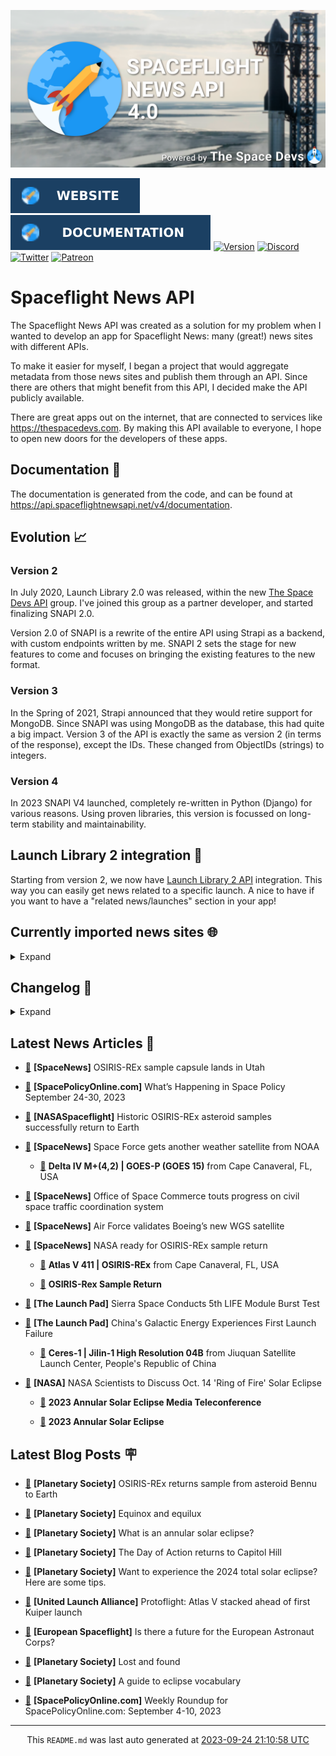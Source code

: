 ![Cover](https://raw.githubusercontent.com/TheSpaceDevs/spaceflightnewsapi/main/.github/profile/assets/snapi_poster.png)

[![Website](https://raw.githubusercontent.com/TheSpaceDevs/spaceflightnewsapi/main/.github/profile/assets/badge_snapi_website.svg)](https://spaceflightnewsapi.net/)
[![Documentation](https://raw.githubusercontent.com/TheSpaceDevs/spaceflightnewsapi/main/.github/profile/assets/badge_snapi_doc.svg)](https://api.spaceflightnewsapi.net/v4/docs)
[![Version](https://img.shields.io/github/v/release/TheSpaceDevs/spaceflightnewsapi?style=for-the-badge)](https://github.com/TheSpaceDevs/spaceflightnewsapi/releases/tag/v4.0.4)
[![Discord](https://img.shields.io/badge/Discord-%237289DA.svg?style=for-the-badge&logo=discord&logoColor=white)](https://discord.gg/p7ntkNA)
[![Twitter](https://img.shields.io/badge/Twitter-%231DA1F2.svg?style=for-the-badge&logo=Twitter&logoColor=white)](https://twitter.com/the_snapi)
[![Patreon](https://img.shields.io/badge/Patreon-F96854?style=for-the-badge&logo=patreon&logoColor=white)](https://www.patreon.com/TheSpaceDevs)

# Spaceflight News API

The Spaceflight News API was created as a solution for my problem when I wanted to develop an app for Spaceflight News: many (great!) news sites with different APIs.

To make it easier for myself, I began a project that would aggregate metadata from those news sites and publish them through an API. Since there are others that might benefit from this API, I decided make the API publicly available.

There are great apps out on the internet, that are connected to services like <https://thespacedevs.com>. By making this API available to everyone, I hope to open new doors for the developers of these apps.

## Documentation 📖

The documentation is generated from the code, and can be found at <https://api.spaceflightnewsapi.net/v4/documentation>.

## Evolution 📈

### Version 2

In July 2020, Launch Library 2.0 was released, within the new <a href="https://thespacedevs.com">The Space Devs API</a> group. I've joined this group as a partner developer, and started finalizing SNAPI 2.0.

Version 2.0 of SNAPI is a rewrite of the entire API using Strapi as a backend, with custom endpoints written by me.
SNAPI 2 sets the stage for new features to come and focuses on bringing the existing features to the new format.

### Version 3

In the Spring of 2021, Strapi announced that they would retire support for MongoDB. Since SNAPI was using MongoDB as the database, this had quite a big impact.
Version 3 of the API is exactly the same as version 2 (in terms of the response), except the IDs. These changed from ObjectIDs (strings) to integers.

### Version 4
In 2023 SNAPI V4 launched, completely re-written in Python (Django) for various reasons.
Using proven libraries, this version is focussed on long-term stability and maintainability.

## Launch Library 2 integration 🚀

Starting from version 2, we now have <a href="https://thespacedevs.com/llapi">Launch Library 2 API</a> integration. This way you can easily get news related to a specific launch.
A nice to have if you want to have a "related news/launches" section in your app!

## Currently imported news sites 🌐

<details>
<summary>Expand</summary>

- AmericaSpace
- Arstechnica
- Blue Origin
- CNBC
- ESA
- ElonX
- Euronews
- European Spaceflight
- Jet Propulsion Laboratory
- NASA
- NASASpaceflight
- National Geographic
- National Space Society
- Phys
- Planetary Society
- Reuters
- Space.com
- SpaceFlight Insider
- SpaceNews
- SpacePolicyOnline.com
- SpaceX
- Spaceflight Now
- SyFy
- TechCrunch
- Teslarati
- The Drive
- The Japan Times
- The Launch Pad
- The National
- The New York Times
- The Space Devs
- The Space Review
- The Verge
- The Wall Street Journal
- United Launch Alliance
- Virgin Galactic


</details>

## Changelog 📝
<details>
<summary>Expand</summary>

# V4.0.0

- Rewritten in Python and Django.

# V3.4.0

- Package updates
- Sentry fixes

# V3.0.0

- Package updates

### V3.2.0

- Various Sentry issues fixed

### V3.1.0

- Strapi updates
- Sentry updates
- Admin interface updates

### V3.0.0

- Switch to use Postgres as database

### V2.3.0

- The lost "article per (LL2) event" endpoint is back
- Changed the G4L logo on the site
- Added Sentry again, via the new Strapi plugin
- Changed from amqplib to amqp-connection-manager
- Updated to Strapi 3.5.3

### v2.2.0

- Dependency updates
- Code cleanup
- Admin side of things

### v2.1.0

- Backend changes on how new content is processed
- Package updates

### v2.0.0

- Complete rewrite of the app, focusing on existing features

</details>



## Latest News Articles 📰
- <a href="https://spacenews.com/osiris-rex-sample-capsule-lands-in-utah/" >🔗</a> **[SpaceNews]** OSIRIS-REx sample capsule lands in Utah


- <a href="https://spacepolicyonline.com/news/whats-happening-in-space-policy-september-24-30-2023/" >🔗</a> **[SpacePolicyOnline.com]** What’s Happening in Space Policy September 24-30, 2023


- <a href="https://www.nasaspaceflight.com/2023/09/osirisrex-landing/" >🔗</a> **[NASASpaceflight]** Historic OSIRIS-REx asteroid samples successfully return to Earth


- <a href="https://spacenews.com/space-force-gets-another-weather-satellite-from-noaa/" >🔗</a> **[SpaceNews]** Space Force gets another weather satellite from NOAA


  - <a href="https://go4liftoff.com/launch/id/54add5a6-de47-48bb-9486-982181cf2766" >🚀</a> **Delta IV M+(4,2) | GOES-P (GOES 15)** from Cape Canaveral, FL, USA



- <a href="https://spacenews.com/office-of-space-commerce-touts-progress-on-civil-space-traffic-coordination-system/" >🔗</a> **[SpaceNews]** Office of Space Commerce touts progress on civil space traffic coordination system


- <a href="https://spacenews.com/air-force-validates-boeings-new-wgs-satellite/" >🔗</a> **[SpaceNews]** Air Force validates Boeing’s new WGS satellite


- <a href="https://spacenews.com/nasa-ready-for-osiris-rex-sample-return/" >🔗</a> **[SpaceNews]** NASA ready for OSIRIS-REx sample return


  - <a href="https://go4liftoff.com/launch/id/0bcc6850-4c51-4b08-aa19-0b3753351b9b" >🚀</a> **Atlas V 411 | OSIRIS-REx** from Cape Canaveral, FL, USA




  - <a href="https://go4liftoff.com/event/id/36" >📆</a> **OSIRIS-Rex Sample Return**


- <a href="https://tlpnetwork.com/news/2023/09/sierra-space-conducts-5th-life-module-burst-test" >🔗</a> **[The Launch Pad]** Sierra Space Conducts 5th LIFE Module Burst Test


- <a href="https://tlpnetwork.com/news/2023/09/chinas-galactic-energy-experiences-first-launch-failure" >🔗</a> **[The Launch Pad]** China's Galactic Energy Experiences First Launch Failure


  - <a href="https://go4liftoff.com/launch/id/6eef3c8d-90a9-499c-96cd-e42326722d12" >🚀</a> **Ceres-1 | Jilin-1 High Resolution 04B** from Jiuquan Satellite Launch Center, People's Republic of China



- <a href="http://www.nasa.gov/press-release/nasa-scientists-to-discuss-oct-14-ring-of-fire-solar-eclipse" >🔗</a> **[NASA]** NASA Scientists to Discuss Oct. 14 'Ring of Fire' Solar Eclipse



  - <a href="https://go4liftoff.com/event/id/874" >📆</a> **2023 Annular Solar Eclipse Media Teleconference**

  - <a href="https://go4liftoff.com/event/id/857" >📆</a> **2023 Annular Solar Eclipse**




## Latest Blog Posts 🪧

- <a href="https://www.planetary.org/articles/osiris-rex-returns-sample-to-earth" >🔗</a> **[Planetary Society]** OSIRIS-REx returns sample from asteroid Bennu to Earth


- <a href="https://www.planetary.org/the-downlink/equinox-and-equilux" >🔗</a> **[Planetary Society]** Equinox and equilux


- <a href="https://www.planetary.org/articles/what-is-an-annular-solar-eclipse" >🔗</a> **[Planetary Society]** What is an annular solar eclipse?


- <a href="https://www.planetary.org/articles/the-day-of-action-returns-to-capitol-hill" >🔗</a> **[Planetary Society]** The Day of Action returns to Capitol Hill


- <a href="https://www.planetary.org/articles/tips-for-2024-total-solar-eclipse" >🔗</a> **[Planetary Society]** Want to experience the 2024 total solar eclipse? Here are some tips.


- <a href="https://blog.ulalaunch.com/blog/protoflight-atlas-v-stacked-ahead-of-first-kuiper-launch" >🔗</a> **[United Launch Alliance]** Protoflight: Atlas V stacked ahead of first Kuiper launch


- <a href="https://europeanspaceflight.substack.com/p/is-there-a-future-for-the-european" >🔗</a> **[European Spaceflight]** Is there a future for the European Astronaut Corps?


- <a href="https://www.planetary.org/the-downlink/lost-and-found" >🔗</a> **[Planetary Society]** Lost and found


- <a href="https://www.planetary.org/articles/guide-to-eclipse-vocabulary" >🔗</a> **[Planetary Society]** A guide to eclipse vocabulary


- <a href="https://spacepolicyonline.com/news/weekly-roundup-for-spacepolicyonline-com-september-4-10-2023/" >🔗</a> **[SpacePolicyOnline.com]** Weekly Roundup for SpacePolicyOnline.com: September 4-10, 2023




<hr>
  <div align="center">
  This <code>README.md</code> was last auto generated at <a href="https://www.timeanddate.com/worldclock/fixedtime.html?iso=20230924T211058">2023-09-24 21:10:58 UTC</a>
  <br>
</div>